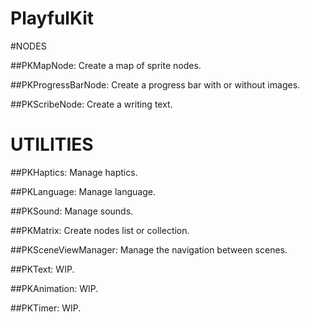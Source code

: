 # PlayfulKit

#NODES

##PKMapNode:
Create a map of sprite nodes.

##PKProgressBarNode:
Create a progress bar with or without images.

##PKScribeNode: 
Create a writing text.

# UTILITIES

##PKHaptics: 
Manage haptics.

##PKLanguage: 
Manage language.

##PKSound: 
Manage sounds.

##PKMatrix: 
Create nodes list or collection.

##PKSceneViewManager: 
Manage the navigation between scenes.

##PKText: 
WIP.

##PKAnimation: 
WIP.

##PKTimer: 
WIP.


